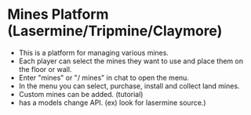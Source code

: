 # Mines Platform (Lasermine/Tripmine/Claymore)
<ul>
  <li>This is a platform for managing various mines.</li>
  <li>Each player can select the mines they want to use and place them on the floor or wall.</li>
  <li>Enter "mines" or "/ mines" in chat to open the menu.</li>
  <li>In the menu you can select, purchase, install and collect land mines.</li>
  <li>Custom mines can be added. (tutorial)</li>
  <li>has a models change API. (ex) look for lasermine source.)</li>
</ul>
